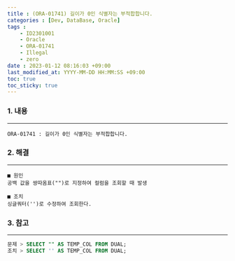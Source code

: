 ```yaml
---
title : (ORA-01741) 길이가 0인 식별자는 부적합합니다.
categories : [Dev, DataBase, Oracle]
tags : 
    - ID2301001
    - Oracle
    - ORA-01741    
    - Illegal
    - zero
date : 2023-01-12 08:16:03 +09:00
last_modified_at: YYYY-MM-DD HH:MM:SS +09:00
toc: true
toc_sticky: true
---
```


### 1. 내용

---

``` plaintext
ORA-01741 : 길이가 0인 식별자는 부적합합니다.
```

### 2. 해결

---

``` plaintext
■ 원인
공백 값을 쌍따옴표("")로 지정하여 컬럼을 조회할 때 발생

■ 조치
싱글쿼터('')로 수정하여 조회한다.
```

### 3. 참고

---

``` sql
문제 > SELECT "" AS TEMP_COL FROM DUAL;
조치 > SELECT '' AS TEMP_COL FROM DUAL;
```